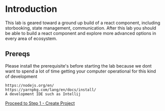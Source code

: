 # Introduction
This lab is geared toward a ground up build of a react component, including storbooking, state management, communication.
After this lab you should be able to build a react component and explore more advanced options in every area of ecosystem.

## Prereqs
Please install the prerequisite's before starting the lab because we dont want to spend a lot of time getting 
your computer operational for this kind of development

```
https://nodejs.org/en/
https://yarnpkg.com/lang/en/docs/install/
A development IDE such as Intellij
```

[Proceed to Step 1 - Create Project](create-project.md)
